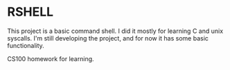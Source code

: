 RSHELL
======

This project is a basic command shell. I did it mostly for learning C and unix
syscalls. I'm still developing the project, and for now it has some basic
functionality.

CS100 homework for learning.
